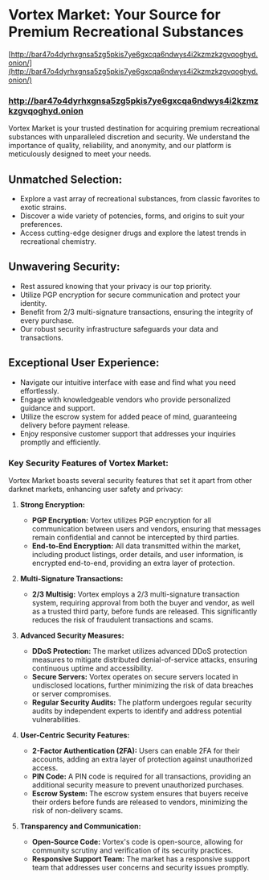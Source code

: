 # Vortex Market: Your Source for Premium Recreational Substances

[http://bar47o4dyrhxgnsa5zg5pkis7ye6gxcqa6ndwys4i2kzmzkzgvqoghyd.onion/](http://bar47o4dyrhxgnsa5zg5pkis7ye6gxcqa6ndwys4i2kzmzkzgvqoghyd.onion/)

### http://bar47o4dyrhxgnsa5zg5pkis7ye6gxcqa6ndwys4i2kzmzkzgvqoghyd.onion

Vortex Market is your trusted destination for acquiring premium recreational substances with unparalleled discretion and security. We understand the importance of quality, reliability, and anonymity, and our platform is meticulously designed to meet your needs.

## Unmatched Selection:
- Explore a vast array of recreational substances, from classic favorites to exotic strains.
- Discover a wide variety of potencies, forms, and origins to suit your preferences.
- Access cutting-edge designer drugs and explore the latest trends in recreational chemistry.

## Unwavering Security:
- Rest assured knowing that your privacy is our top priority.
- Utilize PGP encryption for secure communication and protect your identity.
- Benefit from 2/3 multi-signature transactions, ensuring the integrity of every purchase.
- Our robust security infrastructure safeguards your data and transactions.

## Exceptional User Experience:
- Navigate our intuitive interface with ease and find what you need effortlessly.
- Engage with knowledgeable vendors who provide personalized guidance and support.
- Utilize the escrow system for added peace of mind, guaranteeing delivery before payment release.
- Enjoy responsive customer support that addresses your inquiries promptly and efficiently.


### Key Security Features of Vortex Market:

Vortex Market boasts several security features that set it apart from other darknet markets, enhancing user safety and privacy:

1. **Strong Encryption:**
   - **PGP Encryption:** Vortex utilizes PGP encryption for all communication between users and vendors, ensuring that messages remain confidential and cannot be intercepted by third parties.
   - **End-to-End Encryption:** All data transmitted within the market, including product listings, order details, and user information, is encrypted end-to-end, providing an extra layer of protection.

2. **Multi-Signature Transactions:**
   - **2/3 Multisig:** Vortex employs a 2/3 multi-signature transaction system, requiring approval from both the buyer and vendor, as well as a trusted third party, before funds are released. This significantly reduces the risk of fraudulent transactions and scams.

3. **Advanced Security Measures:**
   - **DDoS Protection:** The market utilizes advanced DDoS protection measures to mitigate distributed denial-of-service attacks, ensuring continuous uptime and accessibility.
   - **Secure Servers:** Vortex operates on secure servers located in undisclosed locations, further minimizing the risk of data breaches or server compromises.
   - **Regular Security Audits:** The platform undergoes regular security audits by independent experts to identify and address potential vulnerabilities.

4. **User-Centric Security Features:**
   - **2-Factor Authentication (2FA):** Users can enable 2FA for their accounts, adding an extra layer of protection against unauthorized access.
   - **PIN Code:** A PIN code is required for all transactions, providing an additional security measure to prevent unauthorized purchases.
   - **Escrow System:** The escrow system ensures that buyers receive their orders before funds are released to vendors, minimizing the risk of non-delivery scams.

5. **Transparency and Communication:**
   - **Open-Source Code:** Vortex's code is open-source, allowing for community scrutiny and verification of its security practices.
   - **Responsive Support Team:** The market has a responsive support team that addresses user concerns and security issues promptly.
